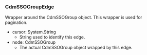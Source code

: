 ### CdmSSOGroupEdge
Wrapper around the CdmSSOGroup object. This wrapper is used for pagination.

- cursor: System.String
  - String used to identify this edge.
- node: CdmSSOGroup
  - The actual CdmSSOGroup object wrapped by this edge.
